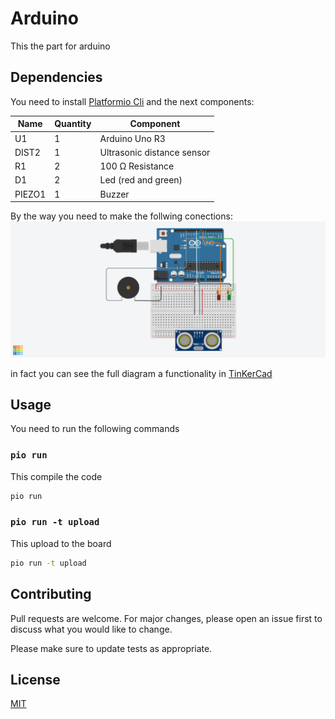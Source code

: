 # Arduino
This the part for arduino


## Dependencies

You need to install [Platformio Cli](https://platformio.org/install/cli) and the next components:

| Name        | Quantity    | Component                  |
| ----------- | ----------- |----------------------------|
| U1          | 1           | Arduino Uno R3             |
| DIST2       | 1           | Ultrasonic distance sensor |
| R1          | 2           | 100 Ω Resistance           |
| D1          | 2           | Led (red and green)        |
| PIEZO1      | 1           | Buzzer                     |

By the way you need to make the follwing conections:
![Diagram](./.img/diagram.png)

in fact you can see the full diagram a functionality in [TinKerCad](https://www.tinkercad.com/things/7mlP2UDYyzD-funky-jaban-bojo/editel?sharecode=EhYsz5FwVbqC-q12JIIRBXkEeUxudlwEwnC_sotVpO0)

## Usage
You need to run the following commands

### `pio run`
This compile the code

```bash
pio run
```

### `pio run -t upload`
This upload to the board

```bash
pio run -t upload
```

## Contributing
Pull requests are welcome. For major changes, please open an issue first to discuss what you would like to change.

Please make sure to update tests as appropriate.

## License
[MIT](https://choosealicense.com/licenses/mit/)
